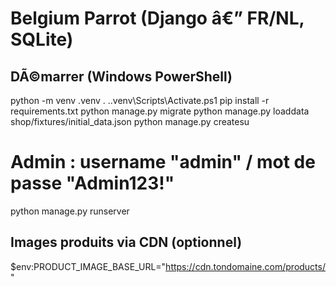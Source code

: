 # Belgium Parrot (Django â€” FR/NL, SQLite)

## DÃ©marrer (Windows PowerShell)
python -m venv .venv
. .\.venv\Scripts\Activate.ps1
pip install -r requirements.txt
python manage.py migrate
python manage.py loaddata shop/fixtures/initial_data.json
python manage.py createsu
# Admin : username "admin"  /  mot de passe "Admin123!"
python manage.py runserver

## Images produits via CDN (optionnel)
$env:PRODUCT_IMAGE_BASE_URL="https://cdn.tondomaine.com/products/"